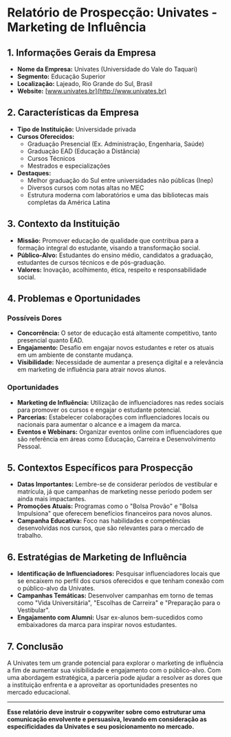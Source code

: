 # Relatório de Prospecção: Univates - Marketing de Influência

## 1. Informações Gerais da Empresa
- **Nome da Empresa:** Univates (Universidade do Vale do Taquari)
- **Segmento:** Educação Superior
- **Localização:** Lajeado, Rio Grande do Sul, Brasil
- **Website:** [www.univates.br](http://www.univates.br)

## 2. Características da Empresa
- **Tipo de Instituição:** Universidade privada
- **Cursos Oferecidos:**
  - Graduação Presencial (Ex. Administração, Engenharia, Saúde)
  - Graduação EAD (Educação a Distância)
  - Cursos Técnicos
  - Mestrados e especializações
- **Destaques:**
  - Melhor graduação do Sul entre universidades não públicas (Inep)
  - Diversos cursos com notas altas no MEC
  - Estrutura moderna com laboratórios e uma das bibliotecas mais completas da América Latina

## 3. Contexto da Instituição
- **Missão:** Promover educação de qualidade que contribua para a formação integral do estudante, visando a transformação social.
- **Público-Alvo:** Estudantes do ensino médio, candidatos a graduação, estudantes de cursos técnicos e de pós-graduação.
- **Valores:** Inovação, acolhimento, ética, respeito e responsabilidade social.

## 4. Problemas e Oportunidades
### Possíveis Dores
- **Concorrência:** O setor de educação está altamente competitivo, tanto presencial quanto EAD.
- **Engajamento:** Desafio em engajar novos estudantes e reter os atuais em um ambiente de constante mudança.
- **Visibilidade:** Necessidade de aumentar a presença digital e a relevância em marketing de influência para atrair novos alunos.
 
### Oportunidades
- **Marketing de Influência:** Utilização de influenciadores nas redes sociais para promover os cursos e engajar o estudante potencial.
- **Parcerias:** Estabelecer colaborações com influenciadores locais ou nacionais para aumentar o alcance e a imagem da marca.
- **Eventos e Webinars:** Organizar eventos online com influenciadores que são referência em áreas como Educação, Carreira e Desenvolvimento Pessoal.

## 5. Contextos Específicos para Prospecção
- **Datas Importantes:** Lembre-se de considerar períodos de vestibular e matrícula, já que campanhas de marketing nesse período podem ser ainda mais impactantes.
- **Promoções Atuais:** Programas como o "Bolsa Provão" e "Bolsa Impulsiona" que oferecem benefícios financeiros para novos alunos.
- **Campanha Educativa:** Foco nas habilidades e competências desenvolvidas nos cursos, que são relevantes para o mercado de trabalho.

## 6. Estratégias de Marketing de Influência
- **Identificação de Influenciadores:** Pesquisar influenciadores locais que se encaixem no perfil dos cursos oferecidos e que tenham conexão com o público-alvo da Univates.
- **Campanhas Temáticas:** Desenvolver campanhas em torno de temas como "Vida Universitária", "Escolhas de Carreira" e "Preparação para o Vestibular".
- **Engajamento com Alumni:** Usar ex-alunos bem-sucedidos como embaixadores da marca para inspirar novos estudantes.

## 7. Conclusão
A Univates tem um grande potencial para explorar o marketing de influência a fim de aumentar sua visibilidade e engajamento com o público-alvo. Com uma abordagem estratégica, a parceria pode ajudar a resolver as dores que a instituição enfrenta e a aproveitar as oportunidades presentes no mercado educacional.

---

**Esse relatório deve instruir o copywriter sobre como estruturar uma comunicação envolvente e persuasiva, levando em consideração as especificidades da Univates e seu posicionamento no mercado.**